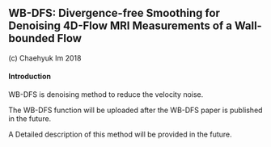 ## WB-DFS: Divergence-free Smoothing for Denoising 4D-Flow MRI Measurements of a Wall-bounded Flow
(c) Chaehyuk Im 2018

#### Introduction
WB-DFS is denoising method to reduce the velocity noise.

The WB-DFS function will be uploaded after the WB-DFS paper is published in the future.

A Detailed description of this method will be provided in the future.
